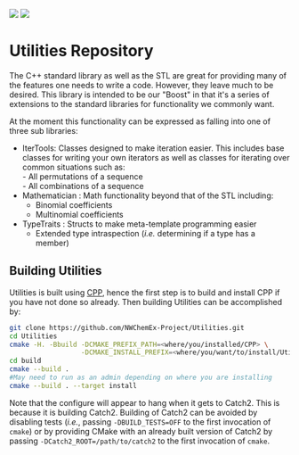 ![](https://github.com/NWChemEx-Project/Utilities/workflows/.github/workflows/c-cpp.yaml/badge.svg)
![](https://github.com/hjjvandam/Utilities/workflows/.github/workflows/c-cpp.yaml/badge.svg)

Utilities Repository
======================

The C++ standard library as well as the STL are great for providing many of the
features one needs to write a code.  However, they leave much to be desired.
This library is intended to be our "Boost" in that it's a series of 
extensions to the standard libraries for functionality we commonly want.

At the moment this functionality can be expressed as falling into one of three
sub libraries:

- IterTools: Classes designed to make iteration easier.  This includes base
             classes for writing your own iterators as well as classes for
             iterating over common situations such as:  
             - All permutations of a sequence  
             - All combinations of a sequence       
- Mathematician : Math functionality beyond that of the STL including:  
  - Binomial coefficients
  - Multinomial coefficients
- TypeTraits : Structs to make meta-template programming easier
  - Extended type intraspection (*i.e.* determining if a type has a member)

Building Utilities
--------------------

Utilities is built using [CPP](https://github.com/CMakePackagingProject/CMakePackagingProject.git),
hence the first step is to build and install CPP if you have not done so
already. Then building Utilities can be accomplished by:

```bash
git clone https://github.com/NWChemEx-Project/Utilities.git
cd Utilities
cmake -H. -Bbuild -DCMAKE_PREFIX_PATH=<where/you/installed/CPP> \
                  -DCMAKE_INSTALL_PREFIX=<where/you/want/to/install/Utilities>
cd build
cmake --build .
#May need to run as an admin depending on where you are installing
cmake --build . --target install                  
```

Note that the configure will appear to hang when it gets to Catch2. 
This is because it is building Catch2. Building of Catch2 can be 
avoided by disabling tests (*i.e.*, passing `-DBUILD_TESTS=OFF` to the first
invocation of `cmake`) or by providing CMake with an already built version of
Catch2 by passing `-DCatch2_ROOT=/path/to/catch2` to the first invocation of 
`cmake`.
